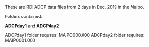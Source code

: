 These are RDI ADCP data files from 2 days in Dec. 2019 in the Maipo.

Folders contained:

**ADCPday1** and **ADCPday2**

ADCPday1 folder requires: MAIPO000.000
ADCPday2 folder requires: MAIPO001.000
